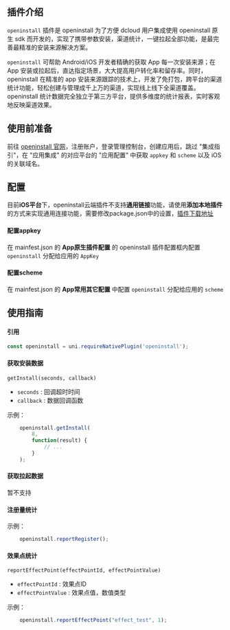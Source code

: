 ## 插件介绍
`openinstall` 插件是 openinstall 为了方便 dcloud 用户集成使用 openinstall 原生 sdk 而开发的，实现了携带参数安装，渠道统计，一键拉起全部功能，是最完善最精准的安装来源解决方案。

`openinstall` 可帮助 Android/iOS 开发者精确的获取 App 每一次安装来源；在 App 安装或拉起后，直达指定场景，大大提高用户转化率和留存率。同时，openinstall 在精准的 app 安装来源跟踪的技术上，开发了免打包，跨平台的渠道统计功能，轻松创建与管理成千上万的渠道，实现线上线下全渠道覆盖。openinstall 统计数据完全独立于第三方平台，提供多维度的统计报表，实时客观地反映渠道效果。

## 使用前准备
前往 [openinstall 官网](https://www.openinstall.io/)，注册账户，登录管理控制台，创建应用后，跳过 "集成指引"，在 "应用集成" 的对应平台的 "应用配置" 中获取 `appkey` 和 `scheme` 以及 iOS 的关联域名。

## 配置

目前**iOS平台**下，openinstall云端插件不支持**通用链接**功能，请使用**添加本地插件**的方式来实现通用连接功能，需要修改package.json中的设置，[插件下载地址](https://github.com/OpenInstall/openinstall-uniapp-plugin)

#### 配置appkey
在 mainfest.json 的 **App原生插件配置** 的 openinstall 插件配置框内配置 `openinstall` 分配给应用的 `AppKey`

#### 配置scheme
在 mainfest.json 的 **App常用其它配置** 中配置 `openinstall` 分配给应用的 `scheme`  


## 使用指南

#### 引用
``` js
const openinstall = uni.requireNativePlugin('openinstall');
```

#### 获取安装数据
`getInstall(seconds, callback)`
- `seconds` : 回调超时时间
- `callback` : 数据回调函数

示例：
``` js
    openinstall.getInstall(
        8,
        function(result) {
            // ...
        }
    );
```

#### 获取拉起数据
暂不支持

#### 注册量统计
示例：
``` js
    openinstall.reportRegister();
```

#### 效果点统计
`reportEffectPoint(effectPointId, effectPointValue)`
- `effectPointId` : 效果点ID
- `effectPointValue` : 效果点值，数值类型

示例：
``` js
    openinstall.reportEffectPoint("effect_test", 1);
```
